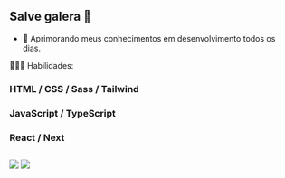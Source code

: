 ## Salve galera 👋 

- 🌱 Aprimorando meus conhecimentos em desenvolvimento todos os dias.

👨🏻‍🎨 Habilidades: 
### HTML / CSS / Sass / Tailwind
### JavaScript / TypeScript
### React / Next
  
  ##
  
  <div> 
  <a href="https://www.linkedin.com/in/bruunocabral" target="_blank"><img src="https://img.shields.io/badge/-LinkedIn-%230077B5?style=for-the-badge&logo=linkedin&logoColor=white" target="_blank"></a> 
  <a href="mailto:brunocabral035@gmail.com"><img src="https://img.shields.io/badge/-Gmail-%23333?style=for-the-badge&logo=gmail&logoColor=white" target="_blank"></a>
</div>
